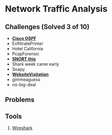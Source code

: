# Network Traffic Analysis

## Challenges (Solved 3 of 10)
- **[Cisco OSPF](Challenges/1-Cisco_OSPF/README.md)**
- ExfiltratePrinter
- Hotel California
- PcapForensic
- **[SNORT this](Challenges/5-SNORT_this/README.md)**
- Shark week came early
- Soapy
- **[WebsiteVisitation](Challenges/8-WebsiteVisitation/README.md)**
- gimmeaguess
- no-big-deal

## Problems

## Tools
1. [Wireshark](https://www.wireshark.org/)
